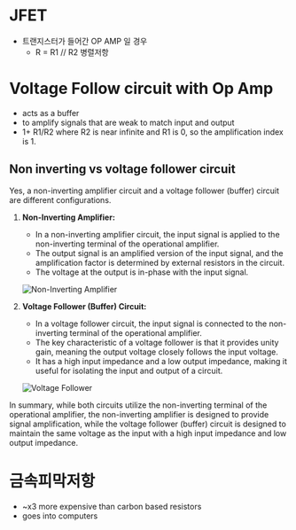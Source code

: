 # JFET
- 트랜지스터가 들어간 OP AMP 일 경우
  - R = R1 // R2 병렬저항

# Voltage Follow circuit with Op Amp
- acts as a buffer
- to amplify signals that are weak to match input and output
- 1+ R1/R2 where R2 is near infinite and R1 is 0, so the amplification index is 1.

## Non inverting vs voltage follower circuit
Yes, a non-inverting amplifier circuit and a voltage follower (buffer) circuit are different configurations.

1. **Non-Inverting Amplifier:**
   - In a non-inverting amplifier circuit, the input signal is applied to the non-inverting terminal of the operational amplifier.
   - The output signal is an amplified version of the input signal, and the amplification factor is determined by external resistors in the circuit.
   - The voltage at the output is in-phase with the input signal.

   ![Non-Inverting Amplifier](https://upload.wikimedia.org/wikipedia/commons/thumb/2/2b/Op-Amp_Non-Inverting_Amplifier.svg/500px-Op-Amp_Non-Inverting_Amplifier.svg.png)

2. **Voltage Follower (Buffer) Circuit:**
   - In a voltage follower circuit, the input signal is connected to the non-inverting terminal of the operational amplifier.
   - The key characteristic of a voltage follower is that it provides unity gain, meaning the output voltage closely follows the input voltage.
   - It has a high input impedance and a low output impedance, making it useful for isolating the input and output of a circuit.

   ![Voltage Follower](https://upload.wikimedia.org/wikipedia/commons/thumb/e/e1/Op-Amp_Voltage_Follower.svg/500px-Op-Amp_Voltage_Follower.svg.png)

In summary, while both circuits utilize the non-inverting terminal of the operational amplifier, the non-inverting amplifier is designed to provide signal amplification, while the voltage follower (buffer) circuit is designed to maintain the same voltage as the input with a high input impedance and low output impedance.

# 금속피막저항
- ~x3 more expensive than carbon based resistors
- goes into computers